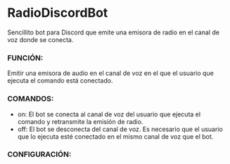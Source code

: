 # RadioDiscordBot
Sencillito bot para Discord que emite una emisora de radio en el canal de voz donde se conecta.

### FUNCIÓN:
Emitir una emisora de audio en el canal de voz en el que el usuario que ejecuta el comando está conectado.

### COMANDOS:
- on: El bot se conecta al canal de voz del usuario que ejecuta el comando y retransmite la emisión de radio.
- off: El bot se desconecta del canal de voz. Es necesario que el usuario que lo ejecuta esté conectado en el mismo canal de voz que el bot.

### CONFIGURACIÓN:
